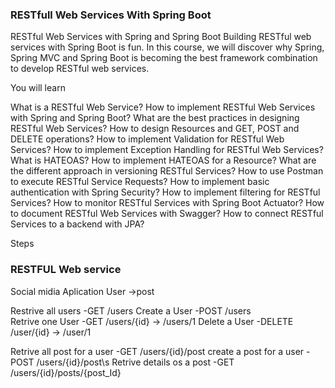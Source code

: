 ### RESTfull Web Services With Spring Boot

RESTful Web Services with Spring and Spring Boot
Building RESTful web services with Spring Boot is fun. In this course, we will discover why Spring, Spring MVC and Spring Boot is becoming the best framework combination to develop RESTful web services.

You will learn

What is a RESTful Web Service?
How to implement RESTful Web Services with Spring and Spring Boot?
What are the best practices in designing RESTful Web Services?
How to design Resources and GET, POST and DELETE operations?
How to implement Validation for RESTful Web Services?
How to implement Exception Handling for RESTful Web Services?
What is HATEOAS? How to implement HATEOAS for a Resource?
What are the different approach in versioning RESTful Services?
How to use Postman to execute RESTful Service Requests?
How to implement basic authentication with Spring Security?
How to implement filtering for RESTful Services?
How to monitor RESTful Services with Spring Boot Actuator?
How to document RESTful Web Services with Swagger?
How to connect RESTful Services to a backend with JPA?

 

Steps

### RESTFUL Web service 
   
 Social midia Aplication 
 User ->post  
   
Restrive all users   -GET    /users
Create a User        -POST   /users  
Retrive one User     -GET   /users/{id} -> /users/1
Delete a User        -DELETE   /user/{id} -> /user/1


Retrive all post for a user   -GET   /users/{id}/post
create a post for a user      -POST   /users/{id}/post\s
Retrive details os a post     -GET     /users/{id}/posts/{post_Id}




